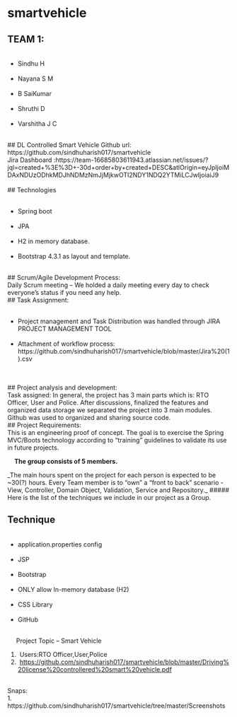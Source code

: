 # smartvehicle


## TEAM 1:
<ul>
    <li>Sindhu H</li>
    <li>Nayana S M</li>
    <li>B SaiKumar</li>    
    <li>Shruthi D</li>   
    <li>Varshitha J C</li>   
</ul>
## DL Controlled Smart Vehicle
Github url: https://github.com/sindhuharish017/smartvehicle<br/> 
Jira Dashboard :https://team-16685803611943.atlassian.net/issues/?jql=created+%3E%3D+-30d+order+by+created+DESC&atlOrigin=eyJpIjoiMDAxNDUzODhkMDJhNDMzNmJjMjkwOTI2NDY1NDQ2YTMiLCJwIjoiaiJ9
<br/>
</br>## Technologies
<ul>
    <li>Spring boot</li>
    <li>JPA</li>
    <li>H2 in memory database.</li>
    <li>Bootstrap 4.3.1 as layout and template.</li>
  
</ul>
## Scrum/Agile Development Process:
<br/>
Daily Scrum meeting – We holded a daily meeting every day to check everyone’s status if you need any help. 
<br/>
## Task Assignment:
<ul>
    <li>Project management and Task Distribution was handled through JIRA PROJECT MANAGEMENT TOOL </li>
    <li>Attachment of workflow process: https://github.com/sindhuharish017/smartvehicle/blob/master/Jira%20(1).csv</li>
</ul>  
<br/>
<br/>
## Project analysis and development:
<br/>
Task assigned: In general, the project has 3 main parts which is: RTO Officer, User and Police. After discussions, finalized the features and organized data storage we separated the project into 3 main modules.
<br/>
Github was used to organized and sharing source code.
<br/>
## Project Requirements:
<br/>
This is an engineering proof of concept. The goal is to exercise the Spring MVC/Boots technology according to “training” guidelines to validate its use in future projects. 
<p>
    <strong>The group consists of 5 members.</strong>
</p> 
_The main hours spent on the project for each person is expected to be ~30(?) hours. Every Team member is to “own” a “front to back” scenario - View, Controller, Domain Object, Validation, Service and Repository._
##### Here is the list of the techniques we include in our project as a Group.

## Technique 
<ul>
    <li>application.properties config</li>
    <li>JSP</li>
    <li>Bootstrap</li>
    <li>ONLY allow In-memory database (H2)</li>
    <li>CSS Library</li>
    <li>GitHub</li>    
</ul>
 
 
 Project Topic – Smart Vehicle<br/>
 
1.  Users:RTO Officer,User,Police<br/>
2.  https://github.com/sindhuharish017/smartvehicle/blob/master/Driving%20license%20controllered%20smart%20vehicle.pdf <br/>
       
       
<p>Snaps:<br/>
1. https://github.com/sindhuharish017/smartvehicle/tree/master/Screenshots</p>

